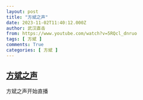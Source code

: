 ```yaml
---
layout: post
title: "方斌之声"
date: 2023-11-02T11:40:12.000Z
author: 武汉直击
from: https://www.youtube.com/watch?v=5RQcl_dnruo
tags: [ 方斌 ]
comments: True
categories: [ 方斌 ]
---
```

<!--1698925212000-->
[方斌之声](https://www.youtube.com/watch?v=5RQcl_dnruo)
------

<div>
方斌之声开始直播
</div>
